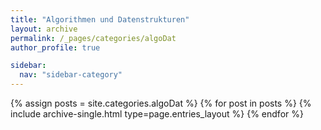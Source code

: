 ```yaml
---
title: "Algorithmen und Datenstrukturen"
layout: archive
permalink: /_pages/categories/algoDat
author_profile: true

sidebar:
  nav: "sidebar-category"
---
```


{% assign posts = site.categories.algoDat %} {% for post in posts %} {% include archive-single.html type=page.entries_layout %} {% endfor %}